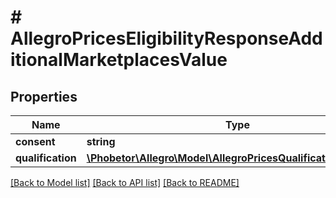 # # AllegroPricesEligibilityResponseAdditionalMarketplacesValue

## Properties

Name | Type | Description | Notes
------------ | ------------- | ------------- | -------------
**consent** | **string** |  | [optional]
**qualification** | [**\Phobetor\Allegro\Model\AllegroPricesQualificationResponse**](AllegroPricesQualificationResponse.md) |  | [optional]

[[Back to Model list]](../../README.md#models) [[Back to API list]](../../README.md#endpoints) [[Back to README]](../../README.md)
